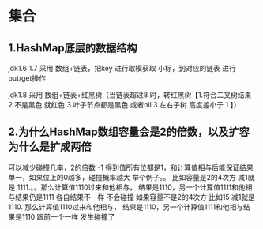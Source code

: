 # 集合

## 1.HashMap底层的数据结构

jdk1.6 1.7 采用 数组+链表，把key 进行取模获取 小标，到对应的链表 进行put/get操作 

jdk1.8 采用 数组+链表+红黑树（当链表超过8 时，转红黑树【1.符合二叉树结果 2.不是黑色 就红色 3.叶子节点都是黑色 或者nil 3.左右子树 高度差小于 1 】）

## 2.为什么HashMap数组容量会是2的倍数，以及扩容为什么是扩成两倍

可以减少碰撞几率，2的倍数 -1 得到值所有位都是1，和计算值相与后能保证结果单一，如果位上的0越多，碰撞概率越大 举个例子。。 比如容量是2的4次方 减1就是 1111.。。那么计算值1110过来和他相与， 结果是1110，另一个计算值1111和他相与结果仍是1111 各自结果不一样 不会碰撞 如果容量不是2的4次方 比如15 减1就是1110. 那么计算值1110过来和他相与， 结果是1110，另一个计算值1111和他相与结果是1110 跟前一个一样 发生碰撞了